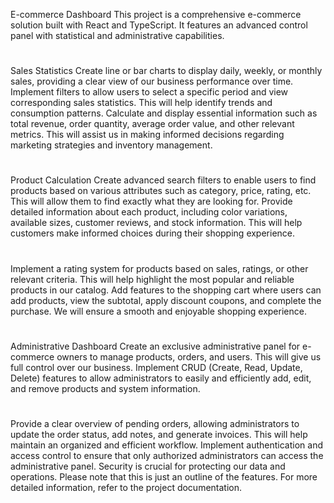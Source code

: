 E-commerce Dashboard
This project is a comprehensive e-commerce solution built with React and TypeScript. It features an advanced control panel with statistical and administrative capabilities.
#
Sales Statistics
Create line or bar charts to display daily, weekly, or monthly sales, providing a clear view of our business performance over time.
Implement filters to allow users to select a specific period and view corresponding sales statistics. This will help identify trends and consumption patterns.
Calculate and display essential information such as total revenue, order quantity, average order value, and other relevant metrics. This will assist us in making informed decisions regarding marketing strategies and inventory management.
#
Product Calculation
Create advanced search filters to enable users to find products based on various attributes such as category, price, rating, etc. This will allow them to find exactly what they are looking for.
Provide detailed information about each product, including color variations, available sizes, customer reviews, and stock information. This will help customers make informed choices during their shopping experience.
#
Implement a rating system for products based on sales, ratings, or other relevant criteria. This will help highlight the most popular and reliable products in our catalog.
Add features to the shopping cart where users can add products, view the subtotal, apply discount coupons, and complete the purchase. We will ensure a smooth and enjoyable shopping experience.
#
Administrative Dashboard
Create an exclusive administrative panel for e-commerce owners to manage products, orders, and users. This will give us full control over our business.
Implement CRUD (Create, Read, Update, Delete) features to allow administrators to easily and efficiently add, edit, and remove products and system information.
#
Provide a clear overview of pending orders, allowing administrators to update the order status, add notes, and generate invoices. This will help maintain an organized and efficient workflow.
Implement authentication and access control to ensure that only authorized administrators can access the administrative panel. Security is crucial for protecting our data and operations.
Please note that this is just an outline of the features. For more detailed information, refer to the project documentation.
